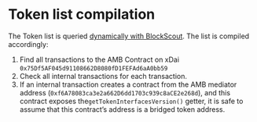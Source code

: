 # Token list compilation

The Token list is queried [dynamically with BlockScout](https://blockscout.com/poa/xdai/bridged-tokens). The list is compiled accordingly:

1. Find all transactions to the AMB Contract on xDai `0x75Df5AF045d91108662D8080fD1FEFAd6aA0bb59`
2. Check all internal transactions for each transaction.
3. If an internal transaction creates a contract from the AMB mediator address \(`0xf6A78083ca3e2a662D6dd1703c939c8aCE2e268d`\), and this contract exposes the`getTokenInterfacesVersion()` getter, it is safe to assume that this contract’s address is a bridged token address.



